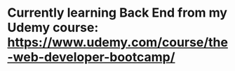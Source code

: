 # Currently learning Back End from my Udemy course: https://www.udemy.com/course/the-web-developer-bootcamp/
